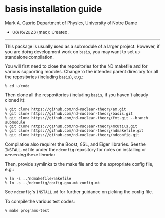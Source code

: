 # basis installation guide #

Mark A. Caprio
Department of Physics, University of Notre Dame

+ 08/16/2023 (mac): Created.

----------------------------------------------------------------

This package is usually used as a submodule of a larger project.  However, if
you are doing development work on `basis`, you may want to set up standalone
compilation.

You will first need to clone the repositories for the ND makefile and for
various supporting modules.  Change to the intended parent directory for all the
repositories (including `basis`), e.g.:
  
  ~~~~~~~~~~~~~~~~
  % cd ~/code
  ~~~~~~~~~~~~~~~~

Then clone all the respositories (including `basis`, if you haven't already
cloned it):

  ~~~~~~~~~~~~~~~~~~~~~~~~~~~~~~~~~~~~~~~~~~~~~~~~~~~~~~~~~~~~~~~~
  % git clone https://github.com/nd-nuclear-theory/am.git
  % git clone https://github.com/nd-nuclear-theory/basis.git
  % git clone https://github.com/nd-nuclear-theory/fmt.git --branch submodule
  % git clone https://github.com/nd-nuclear-theory/mcutils.git
  % git clone https://github.com/nd-nuclear-theory/ndmakefile.git
  % git clone https://github.com/nd-nuclear-theory/ndconfig.git
  ~~~~~~~~~~~~~~~~~~~~~~~~~~~~~~~~~~~~~~~~~~~~~~~~~~~~~~~~~~~~~~~~


Compilation also requires the Boost, GSL, and Eigen libraries. See the
`INSTALL.md` file under the `ndconfig` repository for notes on installing or
accessing these libraries.

Then, provide symlinks to the make file and to the appropriate config file, e.g.:

  ~~~~~~~~~~~~~~~~~~~~~~~~~~~~~~~~~~~~~~~~~~~~~~~~~~~~~~~~~~~~~~~~
  % ln -s ../ndmakefile/makefile
  % ln -s ../ndconfig/config-gnu.mk config.mk
  ~~~~~~~~~~~~~~~~~~~~~~~~~~~~~~~~~~~~~~~~~~~~~~~~~~~~~~~~~~~~~~~~

See `ndconfig`'s `INSTALL.md` for further guidance on picking the config file.

To compile the various test codes:

  ~~~~~~~~~~~~~~~~
  % make programs-test
  ~~~~~~~~~~~~~~~~
